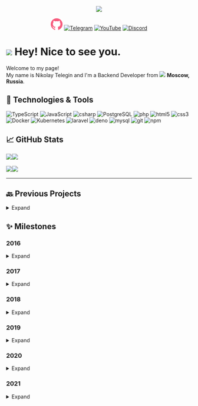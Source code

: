 <div align="center">
<img src="https://i.imgur.com/gtgf88y.gif"></center>
</div>

<p align="center">
<a href="https://github.com/OstriySous" target="_blank"><img alt="Github" src="https://github.com/OstriySous/OstriySous/blob/main/github.png" width="32px"/></a>
<a href="https://t.me/OstriySous" target="_blank"><img alt="Telegram" src="https://img.shields.io/badge/Telegram-%26A5E4.svg?&style=for-the-badge&logo=Telegram&logoColor=white&color=26A5E4" /></a>
<a href="https://www.youtube.com/channel/UC93iJKa-KfDMcG61OPtcr5g" target="_blank"><img alt="YouTube" src="https://img.shields.io/badge/YouTube-%FF0000.svg?&style=for-the-badge&logo=YouTube&logoColor=white&color=FF0000" /></a>
<a href="https://discordapp.com/users/261495835454341120" target="_blank"><img alt="Discord" src="https://img.shields.io/badge/Discord-%7289DA.svg?&style=for-the-badge&logo=Discord&logoColor=white&color=5865F2" /></a>
</p>
<h1><img src="https://emojis.slackmojis.com/emojis/images/1531849430/4246/blob-sunglasses.gif?1531849430" width="30"/> <b>Hey! Nice to see you.</b></h1>

<p>Welcome to my page! </br> My name is Nikolay Telegin and I'm a Backend Developer from <img src="https://image.flaticon.com/icons/svg/197/197408.svg" width="13"/> <b>Moscow, Russia</b>. </p>

</p>
<h2> 🔧 Technologies & Tools</h2>
<p>
  <img alt="TypeScript" src="https://img.shields.io/badge/-TypeScript-007ACC?style=flat-square&logo=typescript&logoColor=white" />
  <img alt="JavaScript" src="https://img.shields.io/badge/-JavaScript-F7DF1E?style=flat-square&logo=javascript&logoColor=white" />
  <img alt="csharp" src="https://img.shields.io/badge/-C_Sharp-239120?style=flat-square&logo=c-sharp&logoColor=white" />
  <img alt="PostgreSQL" src="https://img.shields.io/badge/-PostgreSQL-336791?style=flat-square&logo=postgresql&logoColor=white" />
  <img alt="php" src="https://img.shields.io/badge/-PHP-777BB4?style=flat-square&logo=php&logoColor=white" />
  <img alt="html5" src="https://img.shields.io/badge/-HTML5-1572B6?style=flat-square&logo=html5&logoColor=white" />
  <img alt="css3" src="https://img.shields.io/badge/-CSS3-E34F26?style=flat-square&logo=css3&logoColor=white" />
  <img alt="Docker" src="https://img.shields.io/badge/-Docker-46a2f1?style=flat-square&logo=docker&logoColor=white" />
  <img alt="Kubernetes" src="https://img.shields.io/badge/-Kubernetes-326CE5?style=flat-square&logo=kubernetes&logoColor=white" />  
  <img alt="laravel" src="https://img.shields.io/badge/-Laravel-FF2D20?style=flat-square&logo=laravel&logoColor=white" />
  <img alt="deno" src="https://img.shields.io/badge/-Deno-000000?style=flat-square&logo=deno&logoColor=white" />
  <img alt="mysql" src="https://img.shields.io/badge/-MySQL-4479A1?style=flat-square&logo=mysql&logoColor=white" />
  <img alt="git" src="https://img.shields.io/badge/-Git-F05032?style=flat-square&logo=git&logoColor=white" />
  <img alt="npm" src="https://img.shields.io/badge/-NPM-CB3837?style=flat-square&logo=npm&logoColor=white" /><br>
</p>
<h2> 📈 GitHub Stats</h2>
<img height="137px" src="https://github-readme-stats.vercel.app/api?username=OstriySous&hide_title=true&hide_border=true&show_icons=true&include_all_commits=true&count_private=true&line_height=21&text_color=000&icon_color=000&bg_color=0,ea6161,ffc64d,fffc4d,52fa5a&theme=graywhite" /><img height="137px" src="https://github-readme-stats.vercel.app/api/top-langs/?username=OstriySous&hide=html&hide_title=true&hide_border=true&layout=compact&langs_count=6&exclude_repo=comp426,Redventures-Movie-Quotes&text_color=000&icon_color=fff&bg_color=0,52fa5a,4dfcff,c64dff&theme=graywhite" />

<a href="https://www.adamalston.com/"><img height="137px" src="https://github-readme-stats.vercel.app/api?username=ostriysous&hide_title=true&hide_border=true&show_icons=true&include_all_commits=true&count_private=true&line_height=21&text_color=000&icon_color=000&bg_color=0,ea6161,ffc64d,fffc4d,52fa5a&theme=graywhite" /><!-- wi*quL3fcV --><img height="137px" src="https://github-readme-stats.vercel.app/api/top-langs/?username=ostriysous&hide=html&hide_title=true&hide_border=true&layout=compact&langs_count=6&exclude_repo=comp426,Redventures-Movie-Quotes&text_color=000&icon_color=fff&bg_color=0,52fa5a,4dfcff,c64dff&theme=graywhite" /></a>
____
<h2>🔙 Previous Projects</h2>
<details>
  <summary>Expand</summary>
  
  - Development of my own information security forum [(IPS CMS)](https://invisioncommunity.com/)
  
  - Website development for a TV transportation company from Finland

  - [Website](http://intabakopt.ru/) for the tobacco production company

  - Writing a game bot on VK API for youtuber [Sodyan](https://www.youtube.com/channel/UCIWbvEaoTs8qtfVwi6BXkxQ) (1.34 M Subscribers)

  - Major GTA 5 project (Classified now)
</details>

<h2>✨ Milestones</h2>
<h3>2016</h2>
<details>
  <summary>Expand</summary>
  
- Start learning programming (JavaScript)
</details>

<h3>2017</h2>
<details>
  <summary>Expand</summary>
  
- Learned how to create websites (HTML, CSS, JS)
</details>

<h3>2018</h2>
<details>
  <summary>Expand</summary>
  
- Hacking multiple minecraft launchers

- Learned to create forums
</details>

<h3>2019</h2>
<details>
  <summary>Expand</summary>
  
- Learned the VK API

- Learned PHP 5.6, 7.1

- Start using MySQL in projects
</details>

<h3>2020</h2>
<details>
  <summary>Expand</summary>
  
- Started using [RedBean](https://redbeanphp.com/index.php) in projects

- Learned GIT and NPM services

- Getting started with an in-depth study of TypeScript and C#

- Learned Postgresql
</details>

<h3>2021</h2>
<details>
  <summary>Expand</summary>
  
- Learned Docker and Docker-compose

- Learned Discord oAuth2 Implementation

- Learned Deno

- [Learned Vue](https://vuejs.org)

- [Learned Discord API](https://discord.com/developers/applications)
</details>
